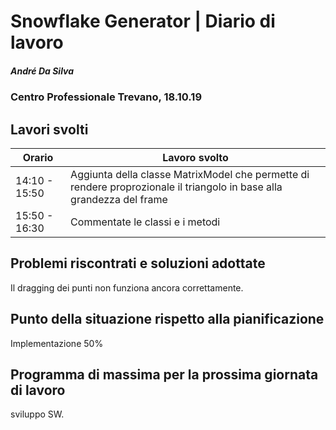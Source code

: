 # Snowflake Generator | Diario di lavoro
##### André Da Silva
### Centro Professionale Trevano, 18.10.19

## Lavori svolti


|Orario        |Lavoro svolto                           |
|--------------|----------------------------------------|
|14:10 - 15:50 |Aggiunta della classe MatrixModel che permette di rendere proprozionale il triangolo in base alla grandezza del frame |
|15:50 - 16:30 |Commentate le classi e i metodi|

##  Problemi riscontrati e soluzioni adottate

Il dragging dei punti non funziona ancora correttamente.

##  Punto della situazione rispetto alla pianificazione
Implementazione 50%

## Programma di massima per la prossima giornata di lavoro
sviluppo SW.
